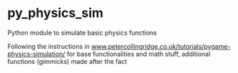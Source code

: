 # py_physics_sim
Python module to simulate basic physics functions

Following the instructions in www.petercollingridge.co.uk/tutorials/pygame-physics-simulation/ for base functionalities and math stuff, additional functions (gimmicks) made after the fact
